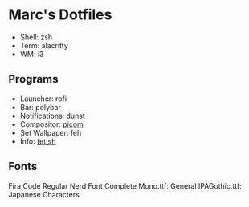 # Marc's Dotfiles

+ Shell: zsh
+ Term: alacritty
+ WM: i3

## Programs
+ Launcher: rofi
+ Bar: polybar
+ Notifications: dunst
+ Compositor: [picom](https://github.com/sdhand/picom)
+ Set Wallpaper: feh
+ Info: [fet.sh](https://github.com/6gk/fet.sh)

## Fonts
Fira Code Regular Nerd Font Complete Mono.ttf: General
IPAGothic.ttf: Japanese Characters
